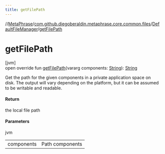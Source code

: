 ```yaml
---
title: getFilePath
---
```

//[MetaPhrase](../../../index.html)/[com.github.diegoberaldin.metaphrase.core.common.files](../index.html)/[DefaultFileManager](index.html)/[getFilePath](get-file-path.html)



# getFilePath



[jvm]\
open override fun [getFilePath](get-file-path.html)(vararg components: [String](https://kotlinlang.org/api/latest/jvm/stdlib/kotlin/-string/index.html)): [String](https://kotlinlang.org/api/latest/jvm/stdlib/kotlin/-string/index.html)



Get the path for the given components in a private application space on disk. The output will vary depending on the platform, but it can be assumed to be writable and readable.



#### Return



the local file path



#### Parameters


jvm

| | |
|---|---|
| components | Path components |




